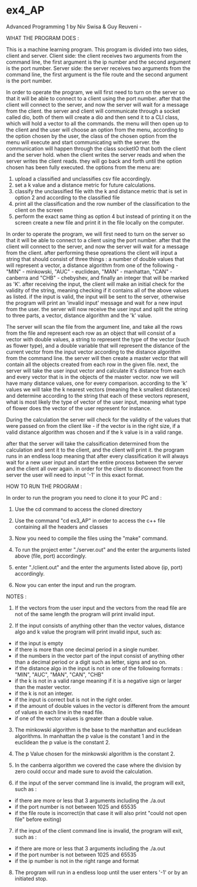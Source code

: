 # ex4_AP

Advanced Programming 1 by Niv Swisa & Guy Reuveni -

WHAT THE PROGRAM DOES :

This is a machine learning program. This program is divided into two sides, client and server.
Client side: the client receives two arguments from the command line, the first argument is the ip number and the second argument is the port number.
Server side: the server receives two arguments from the command line, the first argument is the file route and the second argument is the port number.

In order to operate the program, we will first need to turn on the server so that it will be able to connect to a client using the port number. after that the client will connect to the server, and now the server will wait for a message from the client. the server and client will communicate through a socket called dio, both of them will create a dio and then send it to a CLI class, which will hold a vector to all the commands. the menu will then open up to the client and the user will choose an option from the menu, according to the option chosen by the user, the class of the chosen option from the menu will execute and start communicating with the server. the communication will happen through the class socketIO that both the client and the server hold. when the client writes the server reads and when the server writes the client reads. they will go back and forth until the option chosen has been fully executed.
the options from the menu are:
1. upload a classified and unclassifies csv file accordingly.
2. set a k value and a distance metric for future calculations.
3. classify the unclassified file with the k and distance metric that is set in option 2 and according to the classified file
4. print all the classification and the row number of the classification to the client on the screen
5. perform the exact same thing as option 4 but instead of printing it on the screen create a new file and print it in the file locally on the computer.

In order to operate the program, we will first need to turn on the server so that it will be able to connect to a client using the port number. after that the client will connect to the server, and now the server will wait for a message from the client. after performing these opreations the client will input a string that should consist of three things : a number of double values that will represent a vector, a distance algorithm from one of the following - "MIN" - minkowski, "AUC" - euclidean, "MAN" - manhattan, "CAN" - canberra and "CHB" - chebyshev, and finally an integer that will be marked as 'K'.
after receiving the input, the client will make an initial check for the validity of the string, meaning checking if it contains all of the above values as listed. if the input is valid, the input will be sent to the server, otherwise the program will print an 'invalid input' message and wait for a new input from the user. the server will now receive the user input and split the string to three parts, a vector, distance algorithm and the 'k' value. 

The server will scan the file from the argument line, and take all the rows from the file and represent each row as an object that will consist of a vector with double values, a string to represent the type of the vector (such as flower type), and a double variable that will represent the distance of the current vector from the input vector according to the distance algorithm from the command line. the server will then create a master vector that will contain all the objects created from each row in the given file. next, the server will take the user input vector and calculate it's distance from each and every vector that is in the objects of the master vector. now we will have many distance values, one for every comparison. according to the 'k' values we will take the k nearest vectors (meaning the k smallest distances) and determine according to the string that each of these vectors represent, what is most likely the type of vector of the user input, meaning what type of flower does the vector of the user represent for instance. 

During the calculation the server will check for the validity of the values that were passed on from the client like - if the vector is in the right size, if a valid distance algorithm was chosen and if the k value is in a valid range.

after that the server will take the calssification determined from the calculation and sent it to the client, and the client will print it. the program runs in an endless loop meaning that after every classification it will always wait for a new user input and start the entire process between the server and the client all over again. in order for the client to disconnect from the server the user will need to input '-1' in this exact format.


HOW TO RUN THE PROGRAM :

In order to run the program you need to clone it to your PC and :

1. Use the cd command to access the cloned directory

2. Use the command "cd ex3_AP" in order to access the c++ file containing all the headers and classes

3. Now you need to compile the files using the "make" command.

4. To run the project enter "./server.out" and the enter the arguments listed above (file, port) accordingly.

5. enter "./client.out" and the enter the arguments listed above (ip, port) accordingly.

6. Now you can enter the input and run the program.

NOTES :

1. If the vectors from the user input and the vectors from the read file are not of the same length the program will print invalid input.

2. If the input consists of anything other than the vector values, distance algo and k value the program will print invalid input, such as:
  - if the input is empty
  - if there is more than one decimal period in a single number.
  - if the numbers in the vector part of the input consist of anything other than a decimal period or a digit such as letter, signs and so on.
  - if the distance algo in the input is not in one of the following formats : "MIN",  "AUC", "MAN", "CAN", "CHB"
  - if the k is not in a valid range meaning if it is a negative sign or larger than the master vector.
  - if the k is not an integer.
  - if the input is correct but is not in the right order.
  - if the amount of double values in the vector is different from the amount of values in each line in the read file.
  - if one of the vector values is greater than a double value.

3. The minkowski algorithm is the base to the manhattan and euclidean algorithms. In manhattan the p value is the constant 1 and in the euclidean the p value is the constant 2.

4. The p Value chosen for the minkowski algorithm is the constant 2.

5. In the canberra algorithm we covered the case where the division by zero could occur and made sure to avoid the calculation.

6. if the input of the server command line is invalid, the program will exit, such as :
  - if there are more or less that 3 arguments including the ./a.out
  - if the port number is not between 1025 and 65535
  - if the file route is incorrect(in that case it will also print "could not open file" before exiting)

7. if the input of the client command line is invalid, the program will exit, such as :
  - if there are more or less that 3 arguments including the ./a.out
  - if the port number is not between 1025 and 65535
  - if the ip number is not in the right range and format

8. The program will run in a endless loop until the user enters '-1' or by an initiated stop.
